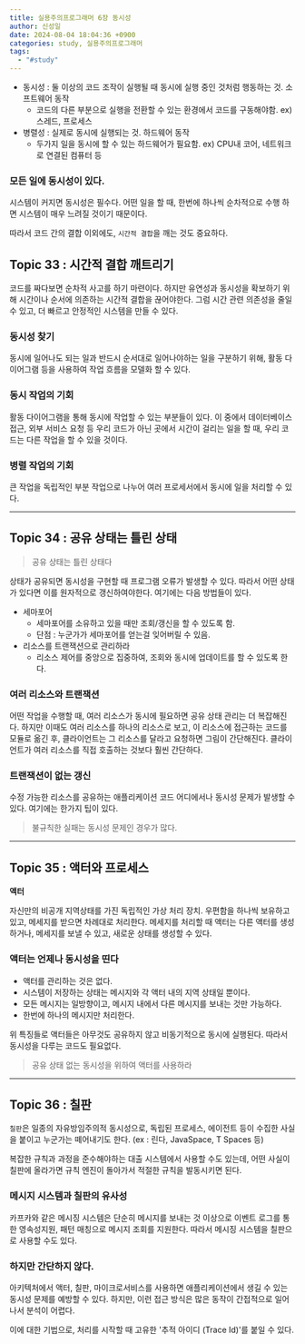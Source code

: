 ```yaml
---
title: 실용주의프로그래머 6장 동시성
author: 신성일
date: 2024-08-04 18:04:36 +0900
categories: study, 실용주의프로그래머
tags:
  - "#study"
---
```

- 동시성 : 둘 이상의 코드 조작이 실행될 때 동시에 실행 중인 것처럼 행동하는 것. 소프트웨어 동작
	- 코드의 다른 부분으로 실행을 전환할 수 있는 환경에서 코드를 구동해야함. ex)  스레드, 프로세스
- 병렬성 : 실제로 동시에 실행되는 것. 하드웨어 동작
	- 두가지 일을 동시에 할 수 있는 하드웨어가 필요함. ex) CPU내 코어, 네트워크로 연결된 컴퓨터 등


### 모든 일에 동시성이 있다.

시스템이 커지면 동시성은 필수다. 어떤 일을 할 때, 한번에 하나씩 순차적으로 수행 하면 시스템이 매우 느려질 것이기 때문이다. 

따라서 코드 간의 결합 이외에도, `시간적 결합`을 깨는 것도 중요하다.


## Topic 33 : 시간적 결합 깨트리기

코드를 짜다보면 순차적 사고를 하기 마련이다. 하지만 유연성과 동시성을 확보하기 위해 시간이나 순서에 의존하는 시간적 결합을 끊어야한다. 그럼 시간 관련 의존성을 줄일 수 있고, 더 빠르고 안정적인 시스템을 만들 수 있다.


### 동시성 찾기

동시에 일어나도 되는 일과 반드시 순서대로 일어나야하는 일을 구분하기 위해, 활동 다이어그램 등을 사용하여 작업 흐름을 모델화 할 수 있다.

### 동시 작업의 기회

활동 다이어그램을 통해 동시에 작업할 수 있는 부분들이 있다. 이 중에서 데이터베이스 접근, 외부 서비스 요청 등 우리 코드가 아닌 곳에서 시간이 걸리는 일을 할 때, 우리 코드는 다른 작업을 할 수 있을 것이다.

### 병렬 작업의 기회

큰 작업을 독립적인 부분 작업으로 나누어 여러 프로세서에서 동시에 일을 처리할 수 있다. 


---

## Topic 34 : 공유 상태는 틀린 상태

> 공유 상태는 틀린 상태다

상태가 공유되면 동시성을 구현할 때 프로그램 오류가 발생할 수 있다. 따라서 어떤 상태가 있다면 이를 원자적으로 갱신하여야한다. 여기에는 다음 방법들이 있다.

- 세마포어 
	- 세마포어를 소유하고 있을 때만 조회/갱신을 할 수 있도록 함.
	- 단점 : 누군가가 세마포어를 얻는걸 잊어버릴 수 있음.
- 리소스를 트랜잭션으로 관리하라
	- 리소스 제어를 중앙으로 집중하여, 조회와 동시에 업데이트를 할 수 있도록 한다.


### 여러 리소스와 트랜잭션

어떤 작업을 수행할 때, 여러 리소스가 동시에 필요하면 공유 상태 관리는 더 복잡해진다. 하지만 이때도 여러 리소스를 하나의 리소스로 보고, 이 리소스에 접근하는 코드를 모듈로 옮긴 후, 클라이언트는 그 리소스를 달라고 요청하면 그림이 간단해진다. 클라이언트가 여러 리소스를 직접 호출하는 것보다 훨씬 간단하다.

### 트랜잭션이 없는 갱신

수정 가능한 리소스를 공유하는 애플리케이션 코드 어디에서나 동시성 문제가 발생할 수 있다. 여기에는 한가지 팁이 있다.

> 불규칙한 실패는 동시성 문제인 경우가 많다.

---

## Topic 35 : 액터와 프로세스

**액터**

자신만의 비공개 지역상태를 가진 독립적인 가상 처리 장치. 
우편함을 하나씩 보유하고 있고, 메세지를 받으면 차례대로 처리한다. 메세지를 처리할 때 액터는 다른 액터를 생성하거나, 메세지를 보낼 수 있고, 새로운 상태를 생성할 수 있다.

### 액터는 언제나 동시성을 띤다

- 액터를 관리하는 것은 없다. 
- 시스템이 저장하는 상태는 메시지와 각 액터 내의 지역 상태일 뿐이다.
- 모든 메시지는 일방향이고, 메시지 내에서 다른 메시지를 보내는 것만 가능하다.
- 한번에 하나의 메시지만 처리한다.

위 특징들로 액터들은 아무것도 공유하지 않고 비동기적으로 동시에 실행된다. 따라서 동시성을 다루는 코드도 필요없다.

> 공유 상태 없는 동시성을 위하여 액터를 사용하라


---

## Topic 36 : 칠판

`칠판`은 일종의 자유방임주의적 동시성으로, 독립된 프로세스, 에이전트 등이 수집한 사실을 붙이고 누군가는 떼어내기도 한다. (ex : 린다, JavaSpace, T Spaces 등)

복잡한 규칙과 과정을 준수해야하는 대출 시스템에서 사용할 수도 있는데, 어떤 사실이 칠판에 올라가면 규칙 엔진이 돌아가서 적절한 규칙을 발동시키면 된다.

### 메시지 시스템과 칠판의 유사성

카프카와 같은 메시징 시스템은 단순히 메시지를 보내는 것 이상으로 이벤트 로그를 통한 영속성지원, 패턴 매칭으로 메시지 조회를 지원한다. 따라서 메시징 시스템을 칠판으로 사용할 수도 있다.

### 하지만 간단하지 않다.

아키텍처에서 액터, 칠판, 마이크로서비스를 사용하면 애플리케이션에서 생길 수 있는 동시성 문제를 예방할 수 있다. 하지만, 이런 접근 방식은 많은 동작이 간접적으로 일어나서 분석이 어렵다.

이에 대한 기법으로, 처리를 시작할 때 고유한 '추적 아이디 (Trace Id)'를 붙일 수 있다. 